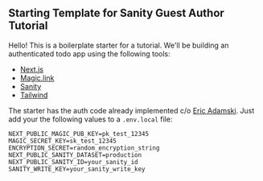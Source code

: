 ## Starting Template for Sanity Guest Author Tutorial
Hello! This is a boilerplate starter for a tutorial. We'll be building an authenticated todo app using the following tools:

- [Next.js](https://nextjs.org/)
- [Magic.link](https://magic.link)
- [Sanity](https://sanity.io)
- [Tailwind](https://tailwindcss.com)

The starter has the auth code already implemented c/o [Eric Adamski](https://vercel.com/blog/simple-auth-with-magic-link-and-nextjs).
Just add your the following values to a `.env.local` file:

```
NEXT_PUBLIC_MAGIC_PUB_KEY=pk_test_12345
MAGIC_SECRET_KEY=sk_test_12345
ENCRYPTION_SECRET=random_encryption_string
NEXT_PUBLIC_SANITY_DATASET=production
NEXT_PUBLIC_SANITY_ID=your_sanity_id
SANITY_WRITE_KEY=your_sanity_write_key
```
